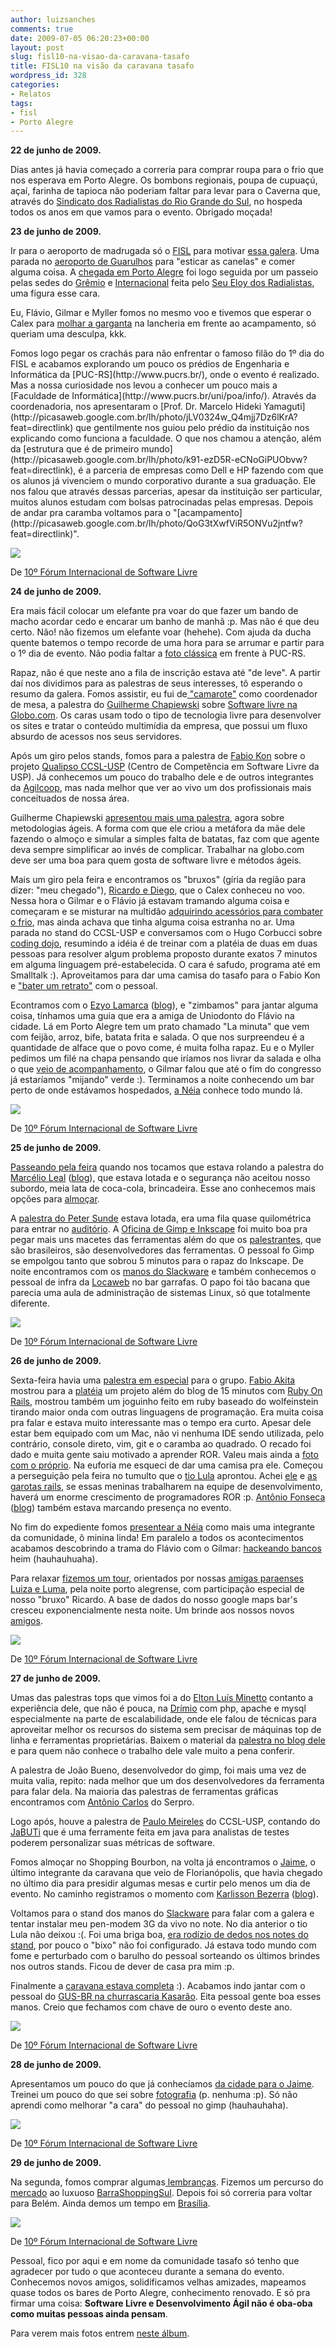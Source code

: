 ```yaml
---
author: luizsanches
comments: true
date: 2009-07-05 06:20:23+00:00
layout: post
slug: fisl10-na-visao-da-caravana-tasafo
title: FISL10 na visão da caravana tasafo
wordpress_id: 328
categories:
- Relatos
tags:
- fisl
- Porto Alegre
---
```


**22 de junho de 2009.**

Dias antes já havia começado a correria para comprar roupa para o frio que nos esperava em Porto Alegre. Os bombons regionais, poupa de cupuaçú, açaí, farinha de tapioca não poderiam faltar para levar para o Caverna que, através do [Sindicato dos Radialistas do Rio Grande do Sul](http://www.radialistas-rs.org.br/), no hospeda todos os anos em que vamos para o evento. Obrigado moçada!

**23 de junho de 2009.**

Ir para o aeroporto de madrugada só o [FISL](http://www.fisl.org.br/) para motivar [essa galera](http://picasaweb.google.com.br/lh/photo/hv-FaU4hVwEdWaqRKV2HCw?feat=directlink). Uma parada no [aeroporto de Guarulhos](http://picasaweb.google.com.br/lh/photo/9sNJX7M61cFbkTWj7pmVNA?feat=directlink) para "esticar as canelas" e comer alguma coisa. A [chegada em Porto Alegre](http://picasaweb.google.com.br/lh/photo/wyvpewA9yX2d6qWm-3NGTA?feat=directlink) foi logo seguida por um passeio pelas sedes do [Grêmio](http://picasaweb.google.com.br/lh/photo/9YIAs-GbDXkXE6bO9yWfpg?feat=directlink) e [Internacional](http://picasaweb.google.com.br/lh/photo/rYp3eUnKS0nI8r7scIS1uA?feat=directlink) feita pelo [Seu Eloy dos Radialistas](http://picasaweb.google.com.br/lh/photo/b6fbJX8ATbCTwlyyI8UxFA?feat=directlink), uma figura esse cara.

Eu, Flávio, Gilmar e Myller fomos no mesmo voo e tivemos que esperar o Calex para [molhar a garganta](http://picasaweb.google.com.br/lh/photo/55yIr-aXnoiqk3i9cDFIpg?feat=directlink) na lancheria em frente ao acampamento, só queriam uma desculpa, kkk.

<!-- more -->Fomos logo pegar os crachás para não enfrentar o famoso filão do 1º dia do FISL e acabamos explorando um pouco os prédios de Engenharia e Informática da [PUC-RS](http://www.pucrs.br/), onde o evento é realizado. Mas a nossa curiosidade nos levou a conhecer um pouco mais a [Faculdade de Informática](http://www.pucrs.br/uni/poa/info/). Através da coordenadoria, nos apresentaram o [Prof. Dr. Marcelo Hideki Yamaguti](http://picasaweb.google.com.br/lh/photo/jLV0324w_Q4mjj7Dz6lKrA?feat=directlink) que gentilmente nos guiou pelo prédio da instituição nos explicando como funciona a faculdade. O que nos chamou a atenção, além da [estrutura que é de primeiro mundo](http://picasaweb.google.com.br/lh/photo/k91-ezD5R-eCNoGiPUObvw?feat=directlink), é a parceria de empresas como Dell e HP fazendo com que os alunos já vivenciem o mundo corporativo durante a sua graduação. Ele nos falou que através dessas parcerias, apesar da instituição ser particular, muitos alunos estudam com bolsas patrocinadas pelas empresas. Depois de andar pra caramba voltamos para o "[acampamento](http://picasaweb.google.com.br/lh/photo/QoG3tXwfViR5ONVu2jntfw?feat=directlink)".








[![](http://lh6.ggpht.com/_kehDHDtd3MY/Sk--JLSyowI/AAAAAAAABIE/8Sd2mMGRzF0/s144/si852329.jpg)](http://picasaweb.google.com.br/lh/photo/OPymXqNevwJZsntCgqf_Jw?feat=embedwebsite)






De [10º Fórum Internacional de Software Livre](http://picasaweb.google.com.br/luizgrsanches/10ForumInternacionalDeSoftwareLivre?feat=embedwebsite)



**24 de junho de 2009.**

Era mais fácil colocar um elefante pra voar do que fazer um bando de macho acordar cedo e encarar um banho de manhã :p. Mas não é que deu certo. Não! não fizemos um elefante voar (hehehe). Com ajuda da ducha quente batemos o tempo recorde de uma hora para se arrumar e partir para o 1º dia de evento. Não podia faltar a [foto clássica](http://picasaweb.google.com.br/lh/photo/TSQAr6Lf0hpoX0V7oSfqAw?feat=directlink) em frente à PUC-RS.

Rapaz, não é que neste ano a fila de inscrição estava até "de leve". A partir daí nos dividimos para as palestras de seus interesses, tô esperando o resumo da galera. Fomos  assistir, eu fui de[ "camarote"](http://picasaweb.google.com.br/lh/photo/PlNsV3TAkKSNwt7ocxGFyw?feat=directlink) como coordenador de mesa, a palestra do [Guilherme Chapiewski](http://gc.blog.br/) sobre [ Software livre na Globo.com](http://fisl.softwarelivre.org/10/papers/pub/programacao/650). Os caras usam todo o tipo de tecnologia livre para desenvolver os sites e tratar o conteúdo multimídia da empresa, que possui um fluxo absurdo de acessos nos seus servidores.

Após um giro pelos stands, fomos para a palestra de [Fabio Kon](http://www.ime.usp.br/~kon/) sobre o projeto [Qualipso CCSL-USP](http://fisl.softwarelivre.org/10/papers/pub/programacao/625) (Centro de Competência em Software Livre da USP). Já conhecemos um pouco do trabalho dele e de outros integrantes da [Agilcoop](http://ccsl.ime.usp.br/agilcoop/), mas nada melhor que ver ao vivo um dos profissionais mais conceituados de nossa área.

Guilherme Chapiewski [apresentou mais uma palestra](http://fisl.softwarelivre.org/10/papers/pub/programacao/651), agora sobre metodologias ágeis. A forma com que ele criou a metáfora da mãe dele fazendo o almoço e simular a simples falta de batatas, faz com que agente deva sempre simplificar ao invés de complicar. Trabalhar na globo.com deve ser uma boa para quem gosta de software livre e métodos ágeis.

Mais um giro pela feira e encontramos os "bruxos" (gíria da região para dizer: "meu chegado"), [Ricardo e Diego](http://picasaweb.google.com.br/lh/photo/lRLX2XWK7Y5_MGmDP-jMqA?feat=directlink), que o Calex conheceu no voo. Nessa hora o Gilmar e o Flávio já estavam tramando alguma coisa e começaram e se misturar na multidão [adquirindo acessórios para combater o frio](http://picasaweb.google.com.br/lh/photo/8BuZitpypNY36JwKzS341g?feat=directlink), mas ainda achava que tinha alguma coisa estranha no ar. Uma parada no stand do CCSL-USP e conversamos com o Hugo Corbucci sobre [coding dojo](http://www.dojosp.org/), resumindo a idéia é de treinar com a platéia de duas em duas pessoas para resolver algum problema proposto durante exatos 7 minutos em alguma linguagem pré-estabelecida. O cara é safudo, programa até em Smalltalk :). Aproveitamos para dar uma camisa do tasafo para o Fabio Kon e ["bater um retrato"](http://picasaweb.google.com.br/lh/photo/qHd5od4LtDaaMH1qax4wCg?feat=directlink) com o pessoal.

Econtramos com o [Ezyo Lamarca](http://picasaweb.google.com.br/lh/photo/c-Qnd208DLWJ8GaE6zFe-w?feat=directlink) ([blog](http://cabanagemdigital.blogspot.com/)), e "zimbamos" para jantar alguma coisa, tínhamos uma guia que era a amiga de Uniodonto do Flávio na cidade. Lá em Porto Alegre tem um prato chamado "La minuta" que vem com feijão, arroz, bife, batata frita e salada. O que nos surpreendeu é a quantidade de alface que o povo come, é muita folha rapaz. Eu e o Myller pedimos um filé na chapa pensando que iríamos nos livrar da salada e olha o que [veio de acompanhamento](http://picasaweb.google.com.br/lh/photo/EoCpPRNNdcfj6mqPlXGyZA?feat=directlink), o Gilmar falou que até o fim do congresso já estaríamos "mijando" verde :). Terminamos a noite conhecendo um bar perto de onde estávamos hospedados, [a Néia](http://picasaweb.google.com.br/lh/photo/HyAQXtVucsyO0ccEfn2dhw?feat=directlink) conhece todo mundo lá.








[![](http://lh4.ggpht.com/_kehDHDtd3MY/Sk_CWVCHEoI/AAAAAAAABJs/I0t9fhJ9tIw/s144/dsc01740.jpg)](http://picasaweb.google.com.br/lh/photo/jth0Q6TddCJ6EKptDOCjww?feat=embedwebsite)






De [10º Fórum Internacional de Software Livre](http://picasaweb.google.com.br/luizgrsanches/10ForumInternacionalDeSoftwareLivre?feat=embedwebsite)



**25 de junho de 2009.**

[Passeando pela feira](http://picasaweb.google.com.br/lh/photo/04GNuERB28ieujinea-t3Q?feat=directlink) quando nos tocamos que estava rolando a palestra do [Marcélio Leal](http://fisl.softwarelivre.org/10/papers/pub/programacao/488) ([blog](http://marcelioleal.wordpress.com/)), que estava lotada e o segurança não aceitou nosso subordo, meia lata de coca-cola, brincadeira. Esse ano conhecemos mais opções para [almoçar](http://picasaweb.google.com.br/lh/photo/_HQAQI-hRik6LQVdV6Ji1Q?feat=directlink).

A [palestra do Peter Sunde](http://fisl.softwarelivre.org/10/papers/pub/programacao/724) estava lotada, era uma fila quase quilométrica para entrar no [auditório](http://picasaweb.google.com.br/lh/photo/VWYEF3MBA0bKmgoSEN3OHw?feat=directlink). A [Oficina de Gimp e Inkscape](http://fisl.softwarelivre.org/10/papers/pub/programacao/816) foi muito boa pra pegar mais uns macetes das ferramentas além do que os [palestrantes](http://picasaweb.google.com.br/lh/photo/OrxP90_VLeKwMSOgPWi1-w?feat=directlink), que são brasileiros, são desenvolvedores das ferramentas. O pessoal fo Gimp se empolgou tanto que sobrou 5 minutos para o rapaz do Inkscape. De noite encontramos com os [manos do Slackware](http://picasaweb.google.com.br/lh/photo/2GAE2HmfxNz_-mJ9JtOZxA?feat=directlink) e também conhecemos o pessoal de infra da [Locaweb](http://www.locaweb.com.br/) no bar garrafas. O papo foi tão bacana que parecia uma aula de administração de sistemas Linux, só que totalmente diferente.








[![](http://lh5.ggpht.com/_kehDHDtd3MY/Sk_HqkmvyNI/AAAAAAAABMA/VG84RFzfdIY/s144/si852461.jpg)](http://picasaweb.google.com.br/lh/photo/LWJGI59BCydk091TpwyTBw?feat=embedwebsite)






De [10º Fórum Internacional de Software Livre](http://picasaweb.google.com.br/luizgrsanches/10ForumInternacionalDeSoftwareLivre?feat=embedwebsite)



**26 de junho de 2009.**

Sexta-feira havia uma [palestra em especial](http://fisl.softwarelivre.org/10/papers/pub/programacao/163) para o grupo. [Fabio Akita](http://www.akitaonrails.com/) mostrou para a [platéia](http://picasaweb.google.com.br/lh/photo/_VwtDV3O48GyaKrKX13-fw?feat=directlink) um projeto além do blog de 15 minutos com [Ruby On Rails](http://rubyonrails.org/), mostrou também um joguinho feito em ruby baseado do wolfeinstein tirando maior onda com outras linguagens de programação. Era muita coisa pra falar e estava muito interessante mas o tempo era curto. Apesar dele estar bem equipado com um Mac, não vi nenhuma IDE sendo utilizada, pelo contrário, console direto, vim, git e o caramba ao quadrado. O recado foi dado e muita gente saiu motivado a aprender ROR. Valeu mais ainda a [foto com o próprio](http://picasaweb.google.com.br/lh/photo/WgO3RfHTqbwDlBnNGtTQYw?feat=directlink). Na euforia me esqueci de dar uma camisa pra ele. Começou a perseguição pela feira no tumulto que o [tio Lula](http://picasaweb.google.com.br/lh/photo/2VFHr-3hOko9Ns80akYetg?feat=directlink) aprontou. Achei [ele](http://picasaweb.google.com.br/lh/photo/nMslSX8dKFQ1G1MEs1l44Q?feat=directlink) e [as garotas rails](http://picasaweb.google.com.br/lh/photo/kVwtAuSjaUtJeZs2o8Wg-g?feat=directlink), se essas meninas  trabalharem na equipe de desenvolvimento, haverá um enorme crescimento de programadores ROR :p. [Antônio Fonseca](http://picasaweb.google.com.br/lh/photo/8jO_r5YD3feYH34cj_s3dQ?feat=directlink) ([blog](http://antoniofonseca.wordpress.com/)) também estava marcando presença no evento.

No fim do expediente fomos [presentear a Néia](http://picasaweb.google.com.br/lh/photo/SFZ2xNejeEYnUOD33Zh6Ig?feat=directlink) como mais uma integrante da comunidade, ô minina linda! Em paralelo a todos os acontecimentos acabamos descobrindo a trama do Flávio com o Gilmar: [hackeando bancos](http://picasaweb.google.com.br/lh/photo/bmJMN8BRaNNZCJtUo0rBww?feat=directlink) heim (hauhauhuaha).

Para relaxar [fizemos um tour](http://picasaweb.google.com.br/lh/photo/kssKKCT6Iovzd8Kx3D066A?feat=directlink), orientados por nossas [amigas paraenses Luiza e Luma](http://picasaweb.google.com.br/lh/photo/lnBRVTlk15vKTK45kt3xJA?feat=directlink), pela noite porto alegrense, com participação especial de nosso "bruxo" Ricardo. A base de dados do nosso google maps bar's cresceu exponencialmente nesta noite. Um brinde aos nossos novos [amigos](http://picasaweb.google.com.br/lh/photo/jAsRvL1zqtOkH8nq3Ku1Pg?feat=directlink).








[![](http://lh5.ggpht.com/_kehDHDtd3MY/Sk_KxMGZT9I/AAAAAAAABNY/8N8w6AVCCAo/s144/dsc01818.jpg)](http://picasaweb.google.com.br/lh/photo/kVwtAuSjaUtJeZs2o8Wg-g?feat=embedwebsite)






De [10º Fórum Internacional de Software Livre](http://picasaweb.google.com.br/luizgrsanches/10ForumInternacionalDeSoftwareLivre?feat=embedwebsite)



**27 de junho de 2009.**

Umas das palestras tops que vimos foi a do [Elton Luís Minetto](http://fisl.softwarelivre.org/10/papers/pub/programacao/66) contanto a experiência dele, que não é pouca, na [Drímio](http://www.drimio.com/) com php, apache e mysql especialmente na parte de escalabilidade, onde ele falou de técnicas para aproveitar melhor os recursos do sistema sem precisar de máquinas top de linha e ferramentas proprietárias. Baixem o material da [palestra no blog dele](http://www.eltonminetto.net/) e para quem não conhece o trabalho dele vale muito a pena conferir.

A palestra de João Bueno, desenvolvedor do gimp, foi mais uma vez de muita valia, repito: nada melhor que um dos desenvolvedores da ferramenta para falar dela. Na maioria das palestras de ferramentas gráficas encontramos com [Antônio Carlos](http://jurubebadigital.blogspot.com/) do Serpro.

Logo após, houve a palestra de [Paulo Meireles](http://fisl.softwarelivre.org/10/papers/pub/programacao/594) do CCSL-USP, contando do [JaBUTi](http://picasaweb.google.com.br/lh/photo/f0YnrdgRJcl2Yo2oN_DLKw?feat=directlink) que é uma ferramente feita em java para analistas de testes poderem personalizar suas métricas de software.

Fomos almoçar no Shopping Bourbon, na volta já encontramos o [Jaime](http://jaimesch.blogspot.com/), o último integrante da caravana que veio de Florianópolis, que havia chegado no último dia para presidir algumas mesas e curtir pelo menos um dia de evento. No caminho registramos o momento com [Karlisson Bezerra](http://picasaweb.google.com.br/lh/photo/IFJ0ECwiVcV4mNaX4sQV6Q?feat=directlink) ([blog](http://nerdson.com/)).

Voltamos para o stand dos manos do [Slackware](http://www.slackwarebrasil.org/) para falar com a galera e tentar instalar meu pen-modem 3G da vivo no note. No dia anterior o tio Lula não deixou :(. Foi uma briga boa, [era rodízio de dedos nos notes do stand](http://picasaweb.google.com.br/lh/photo/jCPxjMDZCoEfMmIO-uQEsg?feat=directlink), por pouco o "bixo" não foi configurado. Já estava todo mundo com fome e perturbado com o barulho do pessoal sorteando os últimos brindes nos outros stands. Ficou de dever de casa pra mim :p.

Finalmente a [caravana estava completa](http://picasaweb.google.com.br/lh/photo/DOrKdpO79qH_6byY0GNnvQ?feat=directlink) :). Acabamos indo  jantar com o pessoal do [GUS-BR na churrascaria Kasarão](http://picasaweb.google.com.br/lh/photo/4yZo31pvZBkYL7F8z3zsJw?feat=directlink). Eita pessoal gente boa esses manos. Creio que fechamos com chave de ouro o evento deste ano.








[![](http://lh4.ggpht.com/_kehDHDtd3MY/Sk_QXqNSK2I/AAAAAAAABQU/Vq8nHKKWkZg/s144/dsc01887.jpg)](http://picasaweb.google.com.br/lh/photo/4yZo31pvZBkYL7F8z3zsJw?feat=embedwebsite)






De [10º Fórum Internacional de Software Livre](http://picasaweb.google.com.br/luizgrsanches/10ForumInternacionalDeSoftwareLivre?feat=embedwebsite)



**28 de junho de 2009.**

Apresentamos um pouco do que já conhecíamos [da cidade para o Jaime](http://picasaweb.google.com.br/lh/photo/sLmHXTyx-uETreqHwujjug?feat=directlink). Treinei um pouco do que sei sobre [fotografia](http://picasaweb.google.com.br/lh/photo/B71p6B7pHksSwxQnS7X5gw?feat=directlink) (p. nenhuma :p). Só não aprendi como melhorar "a cara" do pessoal no gimp (hauhauhaha).








[![](http://lh5.ggpht.com/_kehDHDtd3MY/Sk_cRHD1BQI/AAAAAAAABU0/TK3L7_8g0qs/s144/dsc02020.jpg)](http://picasaweb.google.com.br/lh/photo/R_jR8MYvXNBe0HHFFFq-Ng?feat=embedwebsite)






De [10º Fórum Internacional de Software Livre](http://picasaweb.google.com.br/luizgrsanches/10ForumInternacionalDeSoftwareLivre?feat=embedwebsite)



**29 de junho de 2009.**

Na segunda, fomos comprar algumas[ lembranças](http://picasaweb.google.com.br/lh/photo/xrEv-kclNN0IM3JEA37AJQ?feat=directlink). Fizemos um percurso do [mercado](http://picasaweb.google.com.br/lh/photo/rpD5pfcO2e1BT79uZnwhCg?feat=directlink) ao luxuoso [BarraShoppingSul](http://picasaweb.google.com.br/lh/photo/4Be3MFlAM0JOJh-wMRgIeg?feat=directlink). Depois foi só correria para voltar para Belém. Ainda demos um tempo em [Brasília](http://picasaweb.google.com.br/lh/photo/zPrVLlxzOiuzwVpZNnVLTA?feat=directlink).








[![](http://lh6.ggpht.com/_kehDHDtd3MY/Sk_p2Yw1ZgI/AAAAAAAABbI/K3lezZsHIcQ/s144/dsc02179.jpg)](http://picasaweb.google.com.br/lh/photo/TMMz4HuQSD7PqI_A2hBohQ?feat=embedwebsite)






De [10º Fórum Internacional de Software Livre](http://picasaweb.google.com.br/luizgrsanches/10ForumInternacionalDeSoftwareLivre?feat=embedwebsite)



Pessoal, fico por aqui e em nome da comunidade tasafo só tenho que agradecer por tudo o que aconteceu durante a semana do evento. Conhecemos novos amigos, solidificamos velhas amizades, mapeamos quase todos os bares de Porto Alegre, conhecimento renovado. E só pra firmar uma coisa: **Software Livre e Desenvolvimento Ágil não é oba-oba como muitas pessoas ainda pensam**.

Para verem mais fotos entrem [neste álbum](http://picasaweb.google.com.br/luizgrsanches/10ForumInternacionalDeSoftwareLivre#).
